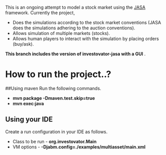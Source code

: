 This is an ongoing attempt to model a stock market using the [JASA](http://jasa.sourceforge.net/) framework. Currently the project,
* Does the simulations according to the stock market conventions (JASA does the simulations adhering to the auction conventions).
* Allows simulation of multiple markets (stocks).
* Allows human players to interact with the simulation by placing orders (buy/ask).

**This branch includes the version of investovator-jasa with a GUI** .

# How to run the project..?
##Using maven
Run the following commands.
* **mvn package -Dmaven.test.skip=true**
* **mvn exec:java**

## Using your IDE
Create a run configuration in your IDE as follows.
* Class to be run - **org.investovator.Main**
* VM options -  **-Djabm.config=./examples/multiasset/main.xml**
